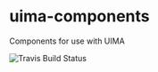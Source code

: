 # uima-components
Components for use with UIMA

![Travis Build Status](https://travis-ci.org/dkincaid/uima-components.svg?branch=develop)

